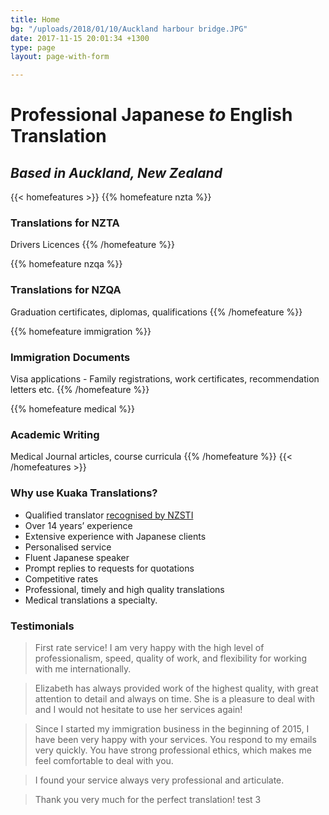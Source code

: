 ```yaml
---
title: Home
bg: "/uploads/2018/01/10/Auckland harbour bridge.JPG"
date: 2017-11-15 20:01:34 +1300
type: page
layout: page-with-form

---
```

# Professional Japanese _to_ English Translation

## _Based in Auckland, New Zealand_

{{< homefeatures >}}
{{% homefeature nzta %}}

### Translations for NZTA

Drivers Licences
{{% /homefeature %}}

{{% homefeature nzqa %}}

### Translations for NZQA

Graduation certificates, diplomas, qualifications
{{% /homefeature %}}

{{% homefeature immigration %}}

### Immigration Documents

Visa applications - Family registrations, work certificates, recommendation letters etc. {{% /homefeature %}}

{{% homefeature medical %}}

### Academic Writing

Medical Journal articles, course curricula {{% /homefeature %}} {{< /homefeatures >}}

### Why use Kuaka Translations?

* Qualified translator [recognised by NZSTI](https://www.nzsti.org/)
* Over 14 years’ experience
* Extensive experience with Japanese clients
* Personalised service
* Fluent Japanese speaker
* Prompt replies to requests for quotations
* Competitive rates
* Professional, timely and high quality translations
* Medical translations a specialty.

### Testimonials

> First rate service! I am very happy with the high level of professionalism, speed, quality of work, and flexibility for working with me internationally.

> Elizabeth has always provided work of the highest quality, with great attention to detail and always on time. She is a pleasure to deal with and I would not hesitate to use her services again!

> Since I started my immigration business in the beginning of 2015, I have been very happy with your services. You respond to my emails very quickly. You have strong professional ethics, which makes me feel comfortable to deal with you.

> I found your service always very professional and articulate.

> Thank you very much for the perfect translation! test 3
